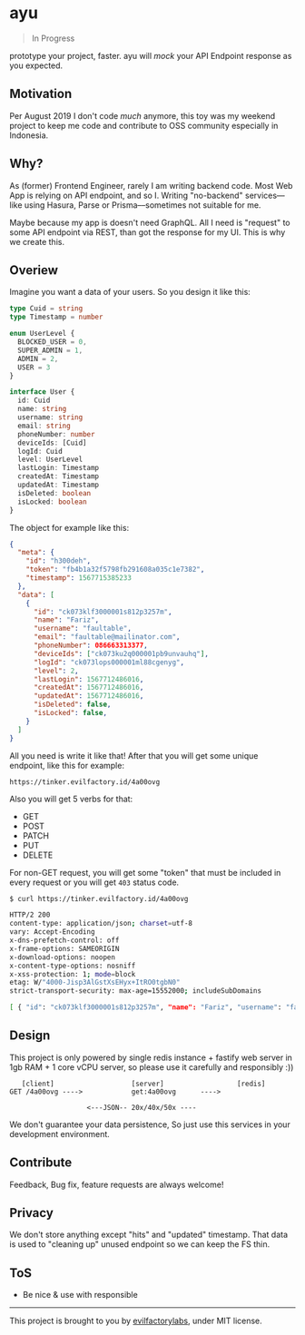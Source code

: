 # ayu

> In Progress

prototype your project, faster. ayu will _mock_ your API Endpoint response
as you expected.

## Motivation

Per August 2019 I don't code _much_ anymore, this toy was my weekend project
to keep me code and contribute to OSS community especially in Indonesia.

## Why?

As (former) Frontend Engineer, rarely I am writing backend code. Most Web App
is relying on API endpoint, and so I. Writing "no-backend" services––like using Hasura,
Parse or Prisma––sometimes not suitable for me.

Maybe because my app is doesn't need GraphQL. All I need is "request" to some API endpoint via REST,
than got the response for my UI. This is why we create this.

## Overiew

Imagine you want a data of your users. So you design it like this:

```typescript
type Cuid = string
type Timestamp = number

enum UserLevel {
  BLOCKED_USER = 0,
  SUPER_ADMIN = 1,
  ADMIN = 2,
  USER = 3
}

interface User {
  id: Cuid
  name: string
  username: string
  email: string
  phoneNumber: number
  deviceIds: [Cuid]
  logId: Cuid
  level: UserLevel
  lastLogin: Timestamp
  createdAt: Timestamp
  updatedAt: Timestamp
  isDeleted: boolean
  isLocked: boolean
}

```

The object for example like this:

```json
{
  "meta": {
    "id": "h300deh",
    "token": "fb4b1a32f5798fb291608a035c1e7382",
    "timestamp": 1567715385233
  },
  "data": [
    {
      "id": "ck073klf3000001s812p3257m",
      "name": "Fariz",
      "username": "faultable",
      "email": "faultable@mailinator.com",
      "phoneNumber": 086663313377,
      "deviceIds": ["ck073ku2q000001pb9unvauhq"],
      "logId": "ck073lops000001ml88cgenyg",
      "level": 2,
      "lastLogin": 1567712486016,
      "createdAt": 1567712486016,
      "updatedAt": 1567712486016,
      "isDeleted": false,
      "isLocked": false,
    }
  ]
}
```

All you need is write it like that! After that you will get some unique endpoint, like this for example:

```
https://tinker.evilfactory.id/4a00ovg
```

Also you will get 5 verbs for that:

- GET
- POST
- PATCH
- PUT
- DELETE

For non-GET request, you will get some "token" that must be included in every request or you will get `403` status code.

```bash
$ curl https://tinker.evilfactory.id/4a00ovg

HTTP/2 200
content-type: application/json; charset=utf-8
vary: Accept-Encoding
x-dns-prefetch-control: off
x-frame-options: SAMEORIGIN
x-download-options: noopen
x-content-type-options: nosniff
x-xss-protection: 1; mode=block
etag: W/"4000-Jisp3AlGstXsEHyx+ItRO0tgbN0"
strict-transport-security: max-age=15552000; includeSubDomains

[ { "id": "ck073klf3000001s812p3257m", "name": "Fariz", "username": "faultable", "email": "faultable@mailinator.com", "phoneNumber": 086663313377, "deviceIds": ["ck073ku2q000001pb9unvauhq"], "logId": "ck073lops000001ml88cgenyg", "level": 2, "lastLogin": 1567712486016, "createdAt": 1567712486016, "updatedAt": 1567712486016, "isDeleted": false, "isLocked": false, } ]
```

## Design

This project is only powered by single redis instance + fastify web server in 1gb RAM + 1 core vCPU server,
so please use it carefully and responsibly :))

```
   [client]                   [server]                  [redis]
GET /4a00ovg ---->            get:4a00ovg      ---->

                   <---JSON-- 20x/40x/50x ----
```

We don't guarantee your data persistence, So just use this services in your development environment.

## Contribute

Feedback, Bug fix, feature requests are always welcome!

## Privacy

We don't store anything except "hits" and "updated" timestamp. That data is used to "cleaning up" unused endpoint
so we can keep the FS thin.

## ToS

- Be nice & use with responsible

---

This project is brought to you by [evilfactorylabs](https://evilfactory.id), under MIT license.
